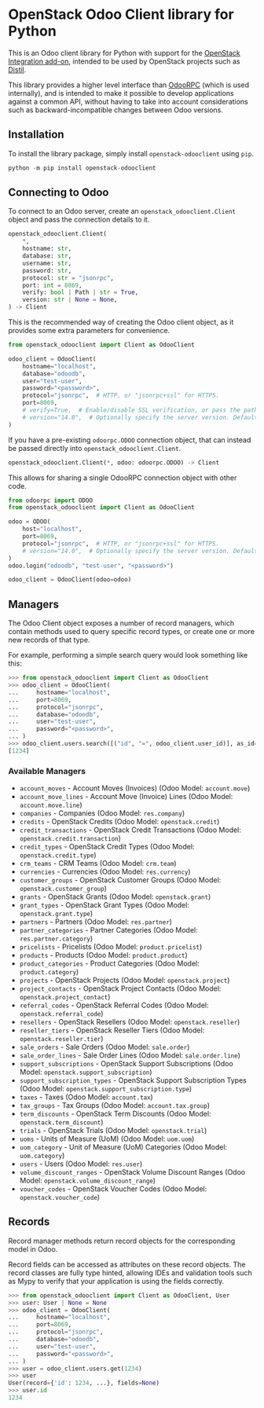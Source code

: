 # OpenStack Odoo Client library for Python

This is an Odoo client library for Python with support for the
[OpenStack Integration add-on](https://github.com/catalyst-cloud/odoo-openstack-integration),
intended to be used by OpenStack projects such as
[Distil](https://github.com/catalyst-cloud/distil).

This library provides a higher level interface than [OdooRPC](https://pythonhosted.org/OdooRPC)
(which is used internally), and is intended to make it possible to develop applications against
a common API, without having to take into account considerations such as backward-incompatible
changes between Odoo versions.

## Installation

To install the library package, simply install `openstack-odooclient` using `pip`.

```python
python -m pip install openstack-odooclient
```

## Connecting to Odoo

To connect to an Odoo server, create an `openstack_odooclient.Client` object and
pass the connection details to it.

```python
openstack_odooclient.Client(
    *,
    hostname: str,
    database: str,
    username: str,
    password: str,
    protocol: str = "jsonrpc",
    port: int = 8069,
    verify: bool | Path | str = True,
    version: str | None = None,
) -> Client
```

This is the recommended way of creating the Odoo client object,
as it provides some extra parameters for convenience.

```python
from openstack_odooclient import Client as OdooClient

odoo_client = OdooClient(
    hostname="localhost",
    database="odoodb",
    user="test-user",
    password="<password>",
    protocol="jsonrpc",  # HTTP, or "jsonrpc+ssl" for HTTPS.
    port=8069,
    # verify=True,  # Enable/disable SSL verification, or pass the path to a CA certificate.
    # version="14.0",  # Optionally specify the server version. Default is to auto-detect.
)
```

If you have a pre-existing `odoorpc.ODOO` connection object, that can instead
be passed directly into `openstack_odooclient.Client`.

```python
openstack_odooclient.Client(*, odoo: odoorpc.ODOO) -> Client
```

This allows for sharing a single OdooRPC connection object with other code.

```python
from odoorpc import ODOO
from openstack_odooclient import Client as OdooClient

odoo = ODOO(
    host="localhost",
    port=8069,
    protocol="jsonrpc",  # HTTP, or "jsonrpc+ssl" for HTTPS.
    # version="14.0",  # Optionally specify the server version. Default is to auto-detect.
)
odoo.login("odoodb", "test-user", "<password>")

odoo_client = OdooClient(odoo=odoo)
```

## Managers

The Odoo Client object exposes a number of record managers, which contain methods
used to query specific record types, or create one or more new records of that type.

For example, performing a simple search query would look something like this:

```python
>>> from openstack_odooclient import Client as OdooClient
>>> odoo_client = OdooClient(
...     hostname="localhost",
...     port=8069,
...     protocol="jsonrpc",
...     database="odoodb",
...     user="test-user",
...     password="<password>",
... )
>>> odoo_client.users.search([("id", "=", odoo_client.user_id)], as_id=True)
[1234]
```

### Available Managers

* `account_moves` - Account Moves (Invoices) (Odoo Model: `account.move`)
* `account_move_lines` - Account Move (Invoice) Lines (Odoo Model: `account.move.line`)
* `companies` - Companies (Odoo Model: `res.company`)
* `credits` - OpenStack Credits (Odoo Model: `openstack.credit`)
* `credit_transactions` - OpenStack Credit Transactions (Odoo Model: `openstack.credit.transaction`)
* `credit_types` - OpenStack Credit Types (Odoo Model: `openstack.credit.type`)
* `crm_teams` - CRM Teams (Odoo Model: `crm.team`)
* `currencies` - Currencies (Odoo Model: `res.currency`)
* `customer_groups` - OpenStack Customer Groups (Odoo Model: `openstack.customer_group`)
* `grants` - OpenStack Grants (Odoo Model: `openstack.grant`)
* `grant_types` - OpenStack Grant Types (Odoo Model: `openstack.grant.type`)
* `partners` - Partners (Odoo Model: `res.partner`)
* `partner_categories` - Partner Categories (Odoo Model: `res.partner.category`)
* `pricelists` - Pricelists (Odoo Model: `product.pricelist`)
* `products` - Products (Odoo Model: `product.product`)
* `product_categories` - Product Categories (Odoo Model: `product.category`)
* `projects` - OpenStack Projects (Odoo Model: `openstack.project`)
* `project_contacts` - OpenStack Project Contacts (Odoo Model: `openstack.project_contact`)
* `referral_codes` - OpenStack Referral Codes (Odoo Model: `openstack.referral_code`)
* `resellers` - OpenStack Resellers (Odoo Model: `openstack.reseller`)
* `reseller_tiers` - OpenStack Reseller Tiers (Odoo Model: `openstack.reseller.tier`)
* `sale_orders` - Sale Orders (Odoo Model: `sale.order`)
* `sale_order_lines` - Sale Order Lines (Odoo Model: `sale.order.line`)
* `support_subscriptions` - OpenStack Support Subscriptions (Odoo Model: `openstack.support_subscription`)
* `support_subscription_types` - OpenStack Support Subscription Types (Odoo Model: `openstack.support_subscription.type`)
* `taxes` - Taxes (Odoo Model: `account.tax`)
* `tax_groups` - Tax Groups (Odoo Model: `account.tax.group`)
* `term_discounts` - OpenStack Term Discounts (Odoo Model: `openstack.term_discount`)
* `trials` - OpenStack Trials (Odoo Model: `openstack.trial`)
* `uoms` - Units of Measure (UoM) (Odoo Model: `uom.uom`)
* `uom_category` - Unit of Measure (UoM) Categories (Odoo Model: `uom.category`)
* `users` - Users (Odoo Model: `res.user`)
* `volume_discount_ranges` - OpenStack Volume Discount Ranges (Odoo Model: `openstack.volume_discount_range`)
* `voucher_codes` - OpenStack Voucher Codes (Odoo Model: `openstack.voucher_code`)

## Records

Record manager methods return record objects for the corresponding model
in Odoo.

Record fields can be accessed as attributes on these record objects.
The record classes are fully type hinted, allowing IDEs and validation
tools such as Mypy to verify that your application is using the fields
correctly.

```python
>>> from openstack_odooclient import Client as OdooClient, User
>>> user: User | None = None
>>> odoo_client = OdooClient(
...     hostname="localhost",
...     port=8069,
...     protocol="jsonrpc",
...     database="odoodb",
...     user="test-user",
...     password="<password>",
... )
>>> user = odoo_client.users.get(1234)
>>> user
User(record={'id': 1234, ...}, fields=None)
>>> user.id
1234
```
